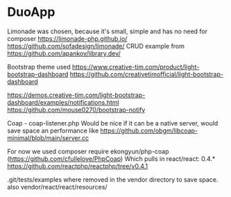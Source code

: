 # DuoApp

Limonade was chosen, because it's small, simple and has no need for composer 
https://limonade-php.github.io/
https://github.com/sofadesign/limonade/
CRUD example from
https://github.com/apankov/library.dev/

Bootstrap theme used
https://www.creative-tim.com/product/light-bootstrap-dashboard
https://github.com/creativetimofficial/light-bootstrap-dashboard

https://demos.creative-tim.com/light-bootstrap-dashboard/examples/notifications.html
https://github.com/mouse0270/bootstrap-notify

Coap - coap-listener.php
Would be nice if it can be a native server, would save space an performance
like https://github.com/obgm/libcoap-minimal/blob/main/server.cc

For now we used composer require ekongyun/php-coap (https://github.com/cfullelove/PhpCoap)
Which pulls in react/react: 0.4.*
https://github.com/reactphp/reactphp/tree/v0.4.1

.git/tests/examples where removed in the vendor directory to save space. 
also
vendor/react/react/resources/


